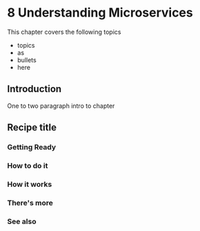 # 8 Understanding Microservices

This chapter covers the following topics

* topics
* as
* bullets
* here

## Introduction

One to two paragraph intro to chapter


## Recipe title

### Getting Ready

### How to do it

### How it works

### There's more

### See also



